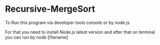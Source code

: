 # Recursive-MergeSort
To Run this program via developer tools console or
by node.js

For that you need to install Node.js latest version and after that on terminal you can run by node [filename]
